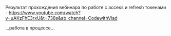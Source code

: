 Результат прохождения вебинара по работе с access и refresh токенами - https://www.youtube.com/watch?v=uAKzFhE3rxU&t=738s&ab_channel=CodewithVlad

...работа в процессе...
